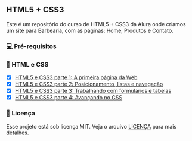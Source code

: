 ## HTML5 + CSS3

Este é um repositório do curso de HTML5 + CSS3 da Alura onde criamos um site para Barbearia, com as páginas: Home, Produtos e Contato.

### 💻 Pré-requisitos

### 🚀 HTML e CSS

- [x] [HTML5 e CSS3 parte 1: A primeira página da Web](https://cursos.alura.com.br/course/html5-css3-primeiros-passos)
- [x] [HTML5 e CSS3 parte 2: Posicionamento, listas e navegação](https://cursos.alura.com.br/course/html5-css3-posicionamento-listas-navegacao)
- [x] [HTML5 e CSS3 parte 3: Trabalhando com formulários e tabelas](https://cursos.alura.com.br/course/html5-css3-formularios-tabelas)
- [x] [HTML5 e CSS3 parte 4: Avançando no CSS](https://cursos.alura.com.br/course/html5-css3-avancando-css)

### 📝 Licença

Esse projeto está sob licença MIT. Veja o arquivo [LICENÇA](https://github.com/RuyArmando/alura-html5-css3/blob/main/LICENSE) para mais detalhes.
